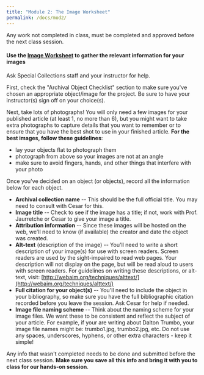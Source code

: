 ```yaml
---
title: "Module 2: The Image Worksheet"
permalink: /docs/mod2/
---
```

Any work not completed in class, must be completed and approved before the next class session.

#### Use the [Image Worksheet](https://github.com/CityStoriesUCLA/lyricalmap-old/blob/gh-pages/LACityLibraryImageWorksheet.pdf) to gather the relevant information for your images
Ask Special Collections staff and your instructor for help.

First, check the "Archival Object Checklist" section to make sure you've chosen an appropriate object/image for the project.
Be sure to have your instructor(s) sign off on your choice(s).

Next, take lots of photographs! You will only need a few images for your published article (at least 1, no more than 6), but you might want to take extra photographs to capture details that you want to remember or to ensure that you have the best shot to use in your finished article. **For the best images, follow these guidelines**:
* lay your objects flat to photograph them
* photograph from above so your images are not at an angle
* make sure to avoid fingers, hands, and other things that interfere with your photo

Once you've decided on an object (or objects), record all the information below for each object.
* **Archival collection name** -- This should be the full official title. You may need to consult with Cesar for this.
* **Image title** -- Check to see if the image has a title; if not, work with Prof. Jaurretche or Cesar to give your image a title.
* **Attribution information** -- Since these images will be hosted on the web, we'll need to know (if available) the creator and date the object was created.
* **Alt-text** (description of the image) -- You'll need to write a short description of your image(s) for use with screen readers. Screen readers are used by the sight-impaired to read web pages. Your description will not display on the page, but will be read aloud to users with screen readers. For guidelines on writing these descriptions, or alt-text, visit: [http://webaim.org/techniques/alttext/](http://webaim.org/techniques/alttext/)
* **Full citation for your object(s)** -- You'll need to include the object in your bibliography, so make sure you have the full bibliographic citation recorded before you leave the session. Ask Cesar for help if needed.
* **Image file naming scheme** -- Think about the naming scheme for your image files. We want these to be consistent and reflect the subject of your article. For example, if your are writing about Dalton Trumbo, your image file names might be: trumbo1.jpg, trumbo2.jpg, etc. Do not use any spaces, underscores, hyphens, or other extra characters - keep it simple!

Any info that wasn't completed needs to be done and submitted before the next class session. **Make sure you save all this info and bring it with you to class for our hands-on session**.
